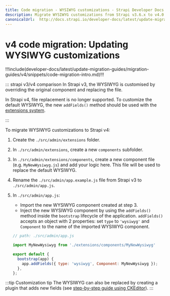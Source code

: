 ```yaml
---
title: Code migration - WYSIWYG customizations - Strapi Developer Docs
description: Migrate WYSIWYG customizations from Strapi v3.6.x to v4.0.x with step-by-step instructions
canonicalUrl:  http://docs.strapi.io/developer-docs/latest/update-migration-guides/migration-guides/v4/code/frontend/wysiwyg.html
---
```


# v4 code migration: Updating WYSIWYG customizations

!!!include(developer-docs/latest/update-migration-guides/migration-guides/v4/snippets/code-migration-intro.md)!!!

::: strapi v3/v4 comparison
In Strapi v3, the WYSIWYG is customised by overriding the original component and replacing the file.

In Strapi v4, file replacement is no longer supported. To customize the default WYSIWYG, the new `addFields()` method should be used with the [extensions system](/developer-docs/latest/development/admin-customization.md#extension).

:::

To migrate WYSIWYG customizations to Strapi v4:

1. Create the `./src/admin/extensions` folder.

2. In `./src/admin/extensions`, create a new `components` subfolder.

3. In `./src/admin/extensions/components`, create a new component file (e.g. `MyNewWysiwyg.js`) and add your logic here. This file will be used to replace the default WYSIWYG.

4. Rename the `./src/admin/app.example.js` file from Strapi v3 to `./src/admin/app.js`.

5. In `./src/admin/app.js`:

    * Import the new WYSIWYG component created at step 3.
    * Inject the new WYSIWYG component by using the `addFields()` method inside the `bootstrap` lifecycle of the application. `addFields()` accepts an object with 2 properties: set `type` to `'wysiwyg'` and `Component` to the name of the imported WYSIWYG component.

    ```js
    // path: ./src/admin/app.js

    import MyNewWysiwyg from './extensions/components/MyNewWysiwyg'

    export default {
      bootstrap(app) {
        app.addFields({ type: 'wysiwyg', Component: MyNewWysiwyg });
      },
    };
    ```

:::tip Customization tip
The WYSIWYG can also be replaced by creating a plugin that adds new fields (see [step-by-step guide using CKEditor](/developer-docs/latest/guides/registering-a-field-in-admin.md)).
:::

<!-- TODO: add conclusion or next steps -->
